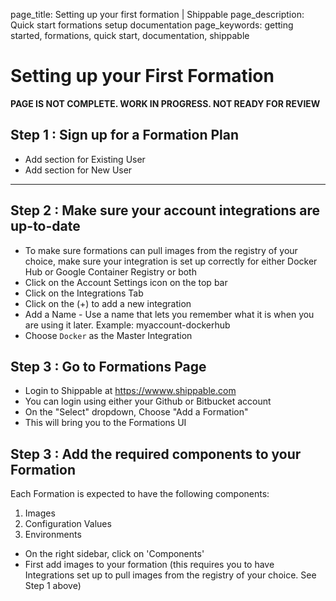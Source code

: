 page_title: Setting up your first formation | Shippable
page_description: Quick start formations setup documentation
page_keywords: getting started, formations, quick start, documentation, shippable

# Setting up your First Formation

**PAGE IS NOT COMPLETE. WORK IN PROGRESS. NOT READY FOR REVIEW**

## **Step 1** : Sign up for a Formation Plan

* Add section for Existing User
* Add section for New User

---

## **Step 2** : Make sure your account integrations are up-to-date

* To make sure formations can pull images from the registry of your choice, make sure your integration is set up correctly for either Docker Hub or Google Container Registry or both
* Click on the Account Settings icon on the top bar
* Click on the Integrations Tab
* Click on the (+) to add a new integration
* Add a Name - Use a name that lets you remember what it is when you are using it later. Example: myaccount-dockerhub
* Choose `Docker` as the Master Integration

## **Step 3** : Go to Formations Page

- Login to Shippable at https://wwww.shippable.com
- You can login using either your Github or Bitbucket account
- On the "Select" dropdown, Choose "Add a Formation"
- This will bring you to the Formations UI

## **Step 3** : Add the required components to your Formation

Each Formation is expected to have the following components:
1. Images
2. Configuration Values
3. Environments

- On the right sidebar, click on 'Components'
- First add images to your formation (this requires you to have Integrations set up to pull images from the registry of your choice. See Step 1 above)

